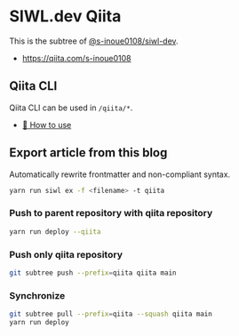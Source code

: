 # SIWL.dev Qiita

This is the subtree of [@s-inoue0108/siwl-dev](https://github.com/s-inoue0108/siwl-dev).

- https://qiita.com/s-inoue0108

## Qiita CLI

Qiita CLI can be used in `/qiita/*`.

* [📘 How to use](https://qiita.com/Qiita/items/666e190490d0af90a92b)

## Export article from this blog

Automatically rewrite frontmatter and non-compliant syntax.

```bash
yarn run siwl ex -f <filename> -t qiita
```

### Push to parent repository with qiita repository

```bash
yarn run deploy --qiita
```

### Push only qiita repository

```bash
git subtree push --prefix=qiita qiita main
```

### Synchronize

```bash
git subtree pull --prefix=qiita --squash qiita main
yarn run deploy
```